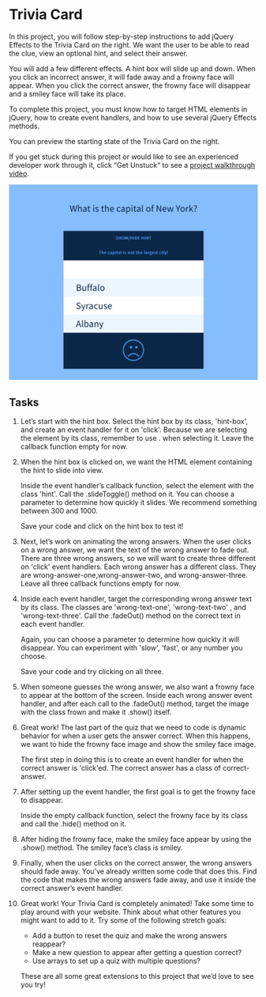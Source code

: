 # Trivia Card
In this project, you will follow step-by-step instructions to add jQuery Effects to the Trivia Card on the right. We want the user to be able to read the clue, view an optional hint, and select their answer.

You will add a few different effects. A hint box will slide up and down. When you click an incorrect answer, it will fade away and a frowny face will appear. When you click the correct answer, the frowny face will disappear and a smiley face will take its place.

To complete this project, you must know how to target HTML elements in jQuery, how to create event handlers, and how to use several jQuery Effects methods.

You can preview the starting state of the Trivia Card on the right.

If you get stuck during this project or would like to see an experienced developer work through it, click “Get Unstuck“ to see a [project walkthrough video](https://www.youtube.com/watch?v=-T_T4NRwrWQ).

![](./Capture.PNG)

## Tasks
1. Let’s start with the hint box. Select the hint box by its class, 'hint-box', and create an event handler for it on 'click'. Because we are selecting the element by its class, remember to use . when selecting it. Leave the callback function empty for now.
2. When the hint box is clicked on, we want the HTML element containing the hint to slide into view.

    Inside the event handler’s callback function, select the element with the class 'hint'. Call the .slideToggle() method on it. You can choose a parameter to determine how quickly it slides. We recommend something between 300 and 1000.

    Save your code and click on the hint box to test it!
3. Next, let’s work on animating the wrong answers. When the user clicks on a wrong answer, we want the text of the wrong answer to fade out. There are three wrong answers, so we will want to create three different on 'click' event handlers. Each wrong answer has a different class. They are wrong-answer-one,wrong-answer-two, and wrong-answer-three. Leave all three callback functions empty for now.
4. Inside each event handler, target the corresponding wrong answer text by its class. The classes are 'wrong-text-one', 'wrong-text-two' , and 'wrong-text-three'. Call the .fadeOut() method on the correct text in each event handler.

    Again, you can choose a parameter to determine how quickly it will disappear. You can experiment with 'slow', 'fast', or any number you choose.

    Save your code and try clicking on all three.
5. When someone guesses the wrong answer, we also want a frowny face to appear at the bottom of the screen. Inside each wrong answer event handler, and after each call to the .fadeOut() method, target the image with the class frown and make it .show() itself.
6. Great work! The last part of the quiz that we need to code is dynamic behavior for when a user gets the answer correct. When this happens, we want to hide the frowny face image and show the smiley face image.

    The first step in doing this is to create an event handler for when the correct answer is 'click'ed. The correct answer has a class of correct-answer.
7. After setting up the event handler, the first goal is to get the frowny face to disappear.

    Inside the empty callback function, select the frowny face by its class and call the .hide() method on it.
8. After hiding the frowny face, make the smiley face appear by using the .show() method. The smiley face’s class is smiley.
9. Finally, when the user clicks on the correct answer, the wrong answers should fade away. You’ve already written some code that does this. Find the code that makes the wrong answers fade away, and use it inside the correct answer’s event handler.
10. Great work! Your Trivia Card is completely animated! Take some time to play around with your website. Think about what other features you might want to add to it. Try some of the following stretch goals:

    * Add a button to reset the quiz and make the wrong answers reappear?
    * Make a new question to appear after getting a question correct?
    * Use arrays to set up a quiz with multiple questions?

    These are all some great extensions to this project that we’d love to see you try!
